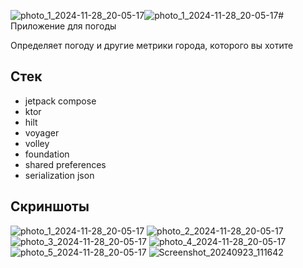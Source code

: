 ![photo_1_2024-11-28_20-05-17](https://github.com/user-attachments/assets/31d826e9-0d9c-4ebb-804f-cdbf4bb70b62)![photo_1_2024-11-28_20-05-17](https://github.com/user-attachments/assets/22b0807e-f407-4ebf-8515-3aad324c75c1)# Приложение для погоды

Определяет погоду и другие метрики города, которого вы хотите

## Стек
- jetpack compose
- ktor
- hilt
- voyager
- volley
- foundation
- shared preferences
- serialization json

## Скриншоты
![photo_1_2024-11-28_20-05-17](https://github.com/user-attachments/assets/ef910272-59b7-48d0-a8f5-6034e9f47f2a)
![photo_2_2024-11-28_20-05-17](https://github.com/user-attachments/assets/5b7b4056-287d-44db-aab8-579894cc5677)
![photo_3_2024-11-28_20-05-17](https://github.com/user-attachments/assets/c03d4cfa-9e17-46ec-b154-4c89944c2f2f)
![photo_4_2024-11-28_20-05-17](https://github.com/user-attachments/assets/03a1f0e3-6d42-4dd2-9880-3b41aae7e277)
![photo_5_2024-11-28_20-05-17](https://github.com/user-attachments/assets/f6c73f8c-12b8-48b2-b09b-e9051a5d62ff)
![Screenshot_20240923_111642](https://github.com/user-attachments/assets/e8a24f77-8d15-47b6-bcfa-4cf5b1e53b6c)
